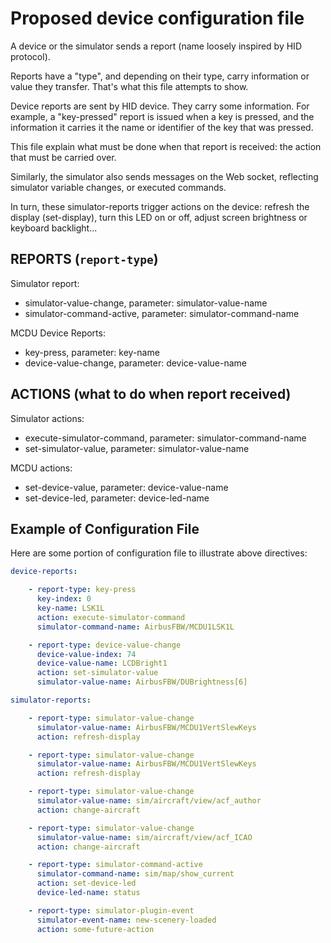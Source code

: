 # Proposed device configuration file

A device or the simulator sends a report (name loosely inspired by HID protocol).

Reports have a "type", and depending on their type, carry information or value they transfer.
That's what this file attempts to show.

Device reports are sent by HID device. They carry some information. For example, a "key-pressed"
report is issued when a key is pressed, and the information it carries it the name or identifier
of the key that was pressed.

This file explain what must be done when that report is received: the action that must be carried over.

Similarly, the simulator also sends messages on the Web socket, reflecting simulator variable changes,
or executed commands.

In turn, these simulator-reports trigger actions on the device: refresh the display (set-display),
turn this LED on or off, adjust screen brightness or keyboard backlight...

## REPORTS (`report-type`)

Simulator report:

  - simulator-value-change, parameter: simulator-value-name
  - simulator-command-active, parameter: simulator-command-name

MCDU Device Reports:

  - key-press, parameter: key-name
  - device-value-change, parameter: device-value-name


## ACTIONS (what to do when report received)

Simulator actions:

  - execute-simulator-command, parameter: simulator-command-name
  - set-simulator-value, parameter: simulator-value-name

MCDU actions:

  - set-device-value, parameter: device-value-name
  - set-device-led, parameter: device-led-name


## Example of Configuration File

Here are some portion of configuration file to illustrate above directives:

```yaml
device-reports:

    - report-type: key-press
      key-index: 0
      key-name: LSK1L
      action: execute-simulator-command
      simulator-command-name: AirbusFBW/MCDU1LSK1L

    - report-type: device-value-change
      device-value-index: 74
      device-value-name: LCDBright1
      action: set-simulator-value
      simulator-value-name: AirbusFBW/DUBrightness[6]

simulator-reports:

    - report-type: simulator-value-change
      simulator-value-name: AirbusFBW/MCDU1VertSlewKeys
      action: refresh-display

    - report-type: simulator-value-change
      simulator-value-name: AirbusFBW/MCDU1VertSlewKeys
      action: refresh-display

    - report-type: simulator-value-change
      simulator-value-name: sim/aircraft/view/acf_author
      action: change-aircraft

    - report-type: simulator-value-change
      simulator-value-name: sim/aircraft/view/acf_ICAO
      action: change-aircraft

    - report-type: simulator-command-active
      simulator-command-name: sim/map/show_current
      action: set-device-led
      device-led-name: status

    - report-type: simulator-plugin-event
      simulator-event-name: new-scenery-loaded
      action: some-future-action

```
